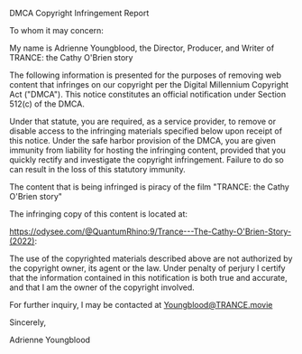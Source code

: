 DMCA Copyright Infringement Report

To whom it may concern:

My name is Adrienne Youngblood, the Director, Producer, and Writer of TRANCE: the Cathy O'Brien story

The following information is presented for the purposes of removing web content that infringes on our copyright per the Digital Millennium Copyright Act ("DMCA"). This notice constitutes an official notification under Section 512(c) of the DMCA.

Under that statute, you are required, as a service provider, to remove or disable access to the infringing materials specified below upon receipt of this notice. Under the safe harbor provision of the DMCA, you are given immunity from liability for hosting the infringing content, provided that you quickly rectify and investigate the copyright infringement. Failure to do so can result in the loss of this statutory immunity.

The content that is being infringed is piracy of the film "TRANCE: the Cathy O'Brien story"

The infringing copy of this content is located at:

https://odysee.com/@QuantumRhino:9/Trance---The-Cathy-O'Brien-Story-(2022):

The use of the copyrighted materials described above are not authorized by the copyright owner, its agent or the law. Under penalty of perjury I certify that the information contained in this notification is both true and accurate, and that I am the owner of the copyright involved.

For further inquiry, I may be contacted at Youngblood@TRANCE.movie

Sincerely,

Adrienne Youngblood
